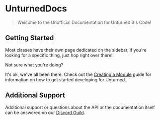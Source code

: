 # UnturnedDocs

> Welcome to the Unofficial Documentation for Unturned 3's Code!

## Getting Started

Most classes have their own page dedicated on the sidebar, if you're looking for a specific thing, just hop right over there!

Not sure what you're doing? 

It's ok, we've all been there. Check out the [Creating a Module](guides/creating_a_module) guide for information on how to get started developing for Unturned.

## Additional Support

Additional support or questions about the API or the documentation itself can be answered on our [Discord Guild](https://discord.gg/3NgnzKk).
